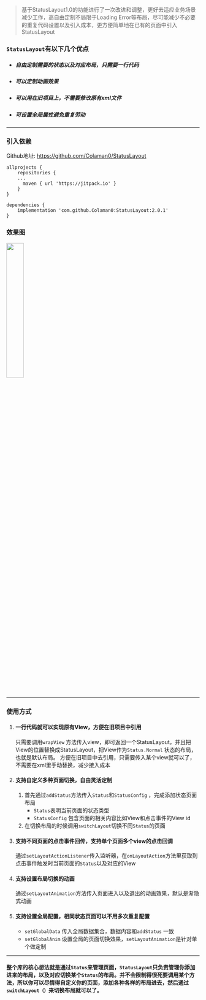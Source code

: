 > 基于StatusLayout1.0的功能进行了一次改进和调整，更好去适应业务场景减少工作，高自由定制不局限于Loading Error等布局，尽可能减少不必要的重复代码设置以及引入成本，更方便简单地在已有的页面中引入StatusLayout

### `StatusLayout`有以下几个优点

* ##### 自由定制需要的状态以及对应布局，只需要一行代码
* ##### 可以定制动画效果
* ##### 可以用在旧项目上，不需要修改原有xml文件
* #####  可设置全局属性避免重复劳动

---

### 引入依赖
Github地址: https://github.com/Colaman0/StatusLayout
```
allprojects {
	repositories {
    ...
  	  maven { url 'https://jitpack.io' }
	}
}
 ```
    
```
dependencies {
	implementation 'com.github.Colaman0:StatusLayout:2.0.1'
}
```


### 效果图

<img src="https://p3-juejin.byteimg.com/tos-cn-i-k3u1fbpfcp/a3f8c681047a410f866cb7f5793e4244~tplv-k3u1fbpfcp-zoom-1.image" width = "30%" />


---
### 使用方式

 1. #### 一行代码就可以实现原有View，方便在旧项目中引用
    只需要调用`wrapView` 方法传入view，即可返回一个StatusLayout，并且把View的位置替换成StatusLayout，把View作为`Status.Normal` 状态的布局，也就是默认布局。
    方便在旧项目中去引用，只需要传入某个view就可以了，不需要在xml里手动替换，减少接入成本

2. #### 支持自定义多种页面切换，自由灵活定制
	1. 首先通过`addStatus`方法传入`Status`和`StatusConfig` ，完成添加状态页面布局
		* `Status`表明当前页面的状态类型
		* `StatusConfig`  包含页面的相关内容比如View和点击事件的View id
	2.  在切换布局的时候调用`switchLayout`切换不同`Status`的页面

3. #### 支持不同页面的点击事件回传，支持单个页面多个view的点击回调
     通过`setLayoutActionListener`传入监听器，在`onLayoutAction`方法里获取到点击事件触发时当前页面的`Status`以及对应的View

4. #### 支持设置布局切换的动画
    通过`setLayoutAnimation`方法传入页面进入以及退出的动画效果，默认是渐隐式动画

5. #### 支持设置全局配置，相同状态页面可以不用多次重复配置
    * `setGlobalData` 传入全局数据集合，数据内容和`addStatus` 一致
    * `setGlobalAnim` 设置全局的页面切换效果，`setLayoutAnimation`是针对单个做定制
    
---

#### 整个库的核心想法就是通过`Status`来管理页面，`StatusLayout`只负责管理你添加进来的布局，以及对应切换某个`Status`的布局。并不会限制得很死要调用某个方法，所以你可以尽情得自定义你的页面，添加各种各样的布局进去，然后通过`switchLayout（）`来切换布局就可以了。

